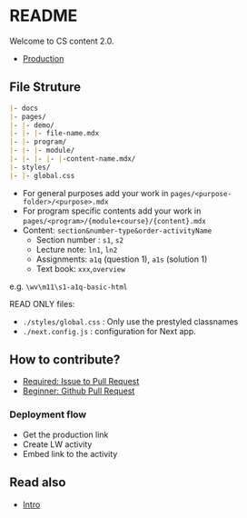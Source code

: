 # README

Welcome to CS content 2.0.

- [Production](https://coder-labs.netlify.app/)

## File Struture

```md
|- docs
|- pages/
|- |- demo/
|- |- |- file-name.mdx
|- |- program/
|- |- |- module/
|- |- |- |- |-content-name.mdx/
|- styles/
|- |- global.css
```

- For general purposes add your work in `pages/<purpose-folder>/<purpose>.mdx`
- For program specific contents add your work in `pages/<program>/{module+course}/{content}.mdx`
- Content: `section&number-type&order-activityName`
  - Section number : `s1`, `s2`
  - Lecture note: `ln1`, `ln2`
  - Assignments: `a1q` (question 1), `a1s` (solution 1)
  - Text book: `xxx`,`overview`

e.g. `\wv\m11\s1-a1q-basic-html`

READ ONLY files:

- `./styles/global.css` : Only use the prestyled classnames
- `./next.config.js` : configuration for Next app.

## How to contribute?
- [Required: Issue to Pull Request](https://www.loom.com/share/0e45f18ccdfa4ada9dabb136d5ddecf8)
- [Beginner: Github Pull Request](https://www.youtube.com/watch?v=8lGpZkjnkt4)

### Deployment flow

- Get the production link
- Create LW activity
- Embed link to the activity

## Read also

- [Intro](./pages/demo/intro-coder-labs.mdx)
